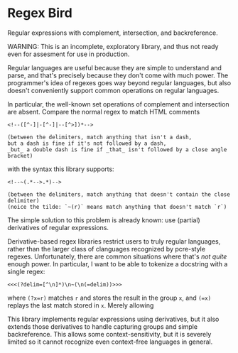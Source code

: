 # Regex Bird

Regular expressions with complement, intersection, and backreference.

WARNING: This is an incomplete, exploratory library, and thus not ready even for assesment for use in production.

Regular languages are useful because they are simple to understand and parse, and that's precisely because they don't come with much power.
The programmer's idea of regexes goes way beyond regular languages, but also doesn't conveniently support common operations on regular languages.

In particular, the well-known set operations of complement and intersection are absent.
Compare the normal regex to match HTML comments
```
<!--([^-]|-[^-]|--[^>])*-->

(between the delimiters, match anything that isn't a dash,
but a dash is fine if it's not followed by a dash,
_but_ a double dash is fine if _that_ isn't followed by a close angle bracket)
```
with the syntax this library supports:
```
<!--~(.*-->.*)-->

(between the delimiters, match anything that doesn't contain the close delimiter)
(noice the tilde: `~(r)` means match anything that doesn't match `r`)
```
The simple solution to this problem is already known: use (partial) derivatives of regular expressions.

Derivative-based regex libraries restrict users to truly regular languages, rather than the larger class of clanguages recognized by pcre-style regexes.
Unfortunately, there are common situations where that's _not quite_ enough power.
In particular, I want to be able to tokenize a docstring with a single regex:
```
<<<(?delim=[^\n]*)\n~(\n(=delim))>>>
```
where `(?x=r)` matches `r` and stores the result in the group `x`, and `(=x)` replays the last match stored in `x`.
Merely allowing 

This library implements regular expressions using derivatives, but it also extends those derivatives to handle capturing groups and simple backreference.
This allows some context-sensitivity, but it is severely limited so it cannot recognize even context-free languages in general.
